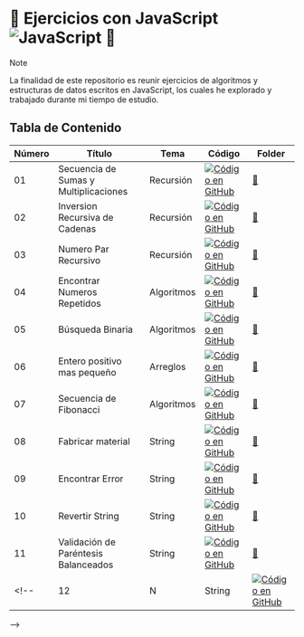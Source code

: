 # :penguin: Ejercicios con JavaScript ![JavaScript](https://img.shields.io/badge/javascript-%23323330.svg?style=for-the-badge&logo=javascript&logoColor=%23F7DF1E) :penguin:

> [!NOTE]  
> La finalidad de este repositorio es reunir ejercicios de algoritmos y estructuras de datos escritos en JavaScript, los cuales he explorado y trabajado durante mi tiempo de estudio.

## Tabla de Contenido

| Número | Título                                | Tema      | Código                                                                                                                                                                                                                                           | Folder                                                                                                          |
| ------ | ------------------------------------- | --------- | ------------------------------------------------------------------------------------------------------------------------------------------------------------------------------------------------------------------------------------------------ | --------------------------------------------------------------------------------------------------------------- |
| 01     | Secuencia de Sumas y Multiplicaciones | Recursión | [![Código en GitHub](https://img.shields.io/badge/Código-181717?logo=github&logoColor=fff&style=flat-square)](https://github.com/devfranciscogonzalez/javascript-ejercicios/blob/main/01-secuencia-de-sumas-y-multiplicaciones/01-secuencia-de-sumas-y-multiplicaciones-solucion.js)                      | [📁](https://github.com/devfranciscog/javascript-ejercicios/tree/main/01-secuencia-de-sumas-y-multiplicaciones) |
| 02     | Inversion Recursiva de Cadenas        | Recursión | [![Código en GitHub](https://img.shields.io/badge/Código-181717?logo=github&logoColor=fff&style=flat-square)](https://github.com/devfranciscogonzalez/javascript-ejercicios/blob/main/02-inversion-recursiva-cadenas/02-inversion-recursiva-cadenas.js) | [📁](https://github.com/devfranciscog/javascript-ejercicios/tree/main/02-inversion-recursiva-cadenas)           |
| 03     | Numero Par Recursivo                  | Recursión | [![Código en GitHub](https://img.shields.io/badge/Código-181717?logo=github&logoColor=fff&style=flat-square)](https://github.com/devfranciscogonzalez/javascript-ejercicios/blob/main/03-numero-par-recursivo/03-numero-par-recursivo.js)               | [📁](https://github.com/devfranciscog/javascript-ejercicios/tree/main/03-numero-par-recursivo)                  |
| 04     | Encontrar Numeros Repetidos           | Algoritmos | [![Código en GitHub](https://img.shields.io/badge/Código-181717?logo=github&logoColor=fff&style=flat-square)](https://github.com/devfranciscogonzalez/javascript-ejercicios/blob/main/04-encontrar-numero-repetido/04-encontrar-numero-repetido.js)               | [📁](https://github.com/devfranciscogonzalez/javascript-ejercicios/blob/main/04-encontrar-numero-repetido/04-encontrar-numero-repetido.js)                  |
| 05     | Búsqueda Binaria                      | Algoritmos | [![Código en GitHub](https://img.shields.io/badge/Código-181717?logo=github&logoColor=fff&style=flat-square)](https://github.com/devfranciscogonzalez/javascript-ejercicios/blob/main/05-busqueda-binaria/05-busqueda-binaria.js)               | [📁](https://github.com/devfranciscogonzalez/javascript-ejercicios/tree/main/05-busqueda-binaria)                  |
| 06     | Entero positivo mas pequeño           | Arreglos   | [![Código en GitHub](https://img.shields.io/badge/Código-181717?logo=github&logoColor=fff&style=flat-square)](https://github.com/devfranciscogonzalez/javascript-ejercicios/blob/main/06-entero-mas-pequeno/06-entero-mas-pequeno.js)               | [📁](https://github.com/devfranciscogonzalez/javascript-ejercicios/tree/main/07-fibonacci)|      
| 07     | Secuencia de Fibonacci                | Algoritmos | [![Código en GitHub](https://img.shields.io/badge/Código-181717?logo=github&logoColor=fff&style=flat-square)](https://github.com/devfranciscogonzalez/javascript-ejercicios/blob/main/07-fibonacci/07-fibonacci.js)               | [📁](https://github.com/devfranciscogonzalez/javascript-ejercicios/tree/main/07-fibonacci)|      
| 08     | Fabricar material                     | String    | [![Código en GitHub](https://img.shields.io/badge/Código-181717?logo=github&logoColor=fff&style=flat-square)](https://github.com/devfranciscogonzalez/javascript-ejercicios/blob/main/08-fabricar-regalos/08-fabricar-regalos.js)               | [📁](https://github.com/devfranciscogonzalez/javascript-ejercicios/tree/main/08-fabricar-regalos) |     
| 09     | Encontrar Error                       | String    | [![Código en GitHub](https://img.shields.io/badge/Código-181717?logo=github&logoColor=fff&style=flat-square)](https://github.com/devfranciscogonzalez/javascript-ejercicios/blob/main/09-encontrar-error/09-encontrar-error.js)               | [📁](https://github.com/devfranciscogonzalez/javascript-ejercicios/tree/main/09-encontrar-error) |     
| 10     | Revertir String                       | String    | [![Código en GitHub](https://img.shields.io/badge/Código-181717?logo=github&logoColor=fff&style=flat-square)](https://github.com/devfranciscogonzalez/javascript-ejercicios/blob/main/10-revertir-string/10-revertir-string.js)               | [📁](https://github.com/devfranciscogonzalez/javascript-ejercicios/tree/main/10-revertir-string) |     
| 11     | Validación de Paréntesis Balanceados  | String         | [![Código en GitHub](https://img.shields.io/badge/Código-181717?logo=github&logoColor=fff&style=flat-square)](https://github.com/devfranciscogonzalez/javascript-ejercicios/blob/main/11-validacion-parentesis/11-validacion-parentesis.js)               | [📁](https://github.com/devfranciscogonzalez/javascript-ejercicios/tree/main/11-validacion-parentesis)  |    
<!-- | 12     | N                                     | String    | [![Código en GitHub](https://img.shields.io/badge/Código-181717?logo=github&logoColor=fff&style=flat-square)](N)               | [📁](N)  |   
 -->
